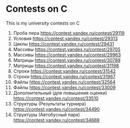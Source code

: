 # Contests on C
This is my university contests on C

01. Проба пера https://contest.yandex.ru/contest/29119
02. Условия https://contest.yandex.ru/contest/29313
03. Циклы https://contest.yandex.ru/contest/29431
04. Массивы https://contest.yandex.ru/contest/29705
05. Массивы https://contest.yandex.ru/contest/29963
06. Матрицы https://contest.yandex.ru/contest/30789
07. Матрицы https://contest.yandex.ru/contest/31198
08. Строки https://contest.yandex.ru/contest/31542
09. Строки https://contest.yandex.ru/contest/31967
10. Файлы https://contest.yandex.ru/contest/32564
11. Файлы https://contest.yandex.ru/contest/33009
12. Дополнительный (для повышения оценки) https://contest.yandex.ru/contest/33510
13. Структуры (Результаты турнира) https://contest.yandex.ru/contest/34490
14. Структуры (Автобусный парк) https://contest.yandex.ru/contest/34669
